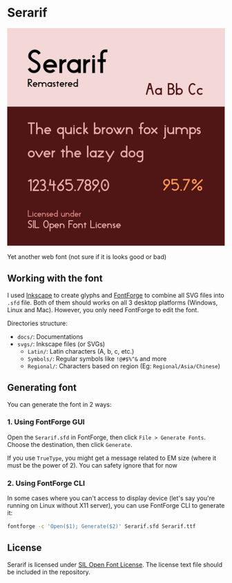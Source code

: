 # Serarif
![Serarif Regular Preview](docs/images/drawing1.svg)

Yet another web font (not sure if it is looks good or bad)

## Working with the font
I used [Inkscape](https://inkscape.org/) to create glyphs and [FontForge](https://fontforge.org/en-US/) to combine all SVG files into ``.sfd`` file. Both of them should works on all 3 desktop platforms (Windows, Linux and Mac). However, you only need FontForge to edit the font.

Directories structure:
- ``docs/``: Documentations
- ``svgs/``: Inkscape files (or SVGs)
  - ``Latin/``: Latin characters (A, b, c, etc.)
  - ``Symbols/``: Regular symbols like ``!@#$%^&`` and more
  - ``Regional/``: Characters based on region (Eg: ``Regional/Asia/Chinese``)

## Generating font
You can generate the font in 2 ways:

### 1. Using FontForge GUI
Open the ``Serarif.sfd`` in FontForge, then click ``File > Generate Fonts``. Choose the destination, then click ``Generate``.

If you use ``TrueType``, you might get a message related to EM size (where it must be the power of 2). You can safety ignore that for now

### 2. Using FontForge CLI
In some cases where you can't access to display device (let's say you're running on Linux without X11 server), you can use FontForge CLI to generate it:

```sh
fontforge -c 'Open($1); Generate($2)' Serarif.sfd Serarif.ttf
```

## License
Serarif is licensed under [SIL Open Font License](https://scripts.sil.org/cms/scripts/page.php?site_id=nrsi&id=OFL). The license text file should be included in the repository.
